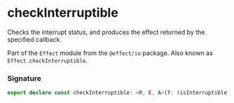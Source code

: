 # checkInterruptible

Checks the interrupt status, and produces the effect returned by the
specified callback.

Part of the `Effect` module from the `@effect/io` package. Also known as `Effect.checkInterruptible`.

### Signature

```typescript
export declare const checkInterruptible: <R, E, A>(f: (isInterruptible: boolean) => Effect<R, E, A>) => Effect<R, E, A>
```
